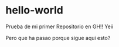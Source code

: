 # hello-world
Prueba de mi primer Repositorio en GH!! Yeii

Pero que ha pasao porque sigue aqui esto?
